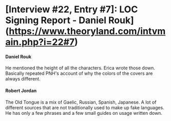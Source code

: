 # [Interview #22, Entry #7]: LOC Signing Report - Daniel Rouk](https://www.theoryland.com/intvmain.php?i=22#7)

#### Daniel Rouk

He mentioned the height of all the characters. Erica wrote those down. Basically repeated PNH's account of why the colors of the covers are always different.

#### Robert Jordan

The Old Tongue is a mix of Gaelic, Russian, Spanish, Japanese. A lot of different sources that are not traditionally used to make up fake languages. He has only a few phrases and a few small guides on usage written down.

